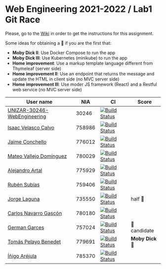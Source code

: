 # Web Engineering 2021-2022 / Lab1 Git Race

Please, go to the [Wiki](https://github.com/UNIZAR-30246-WebEngineering/lab1-git-race/wiki) in order to get the instructions for this assignment.

Some ideas for obtaining a :gift: if you are the first that:

- **Moby Dick II**: Use Docker Compose to run the app
- **Moby Dick III**: Use Kubernetes (minikube) to run the app
- **Home improvement**: Use a markup template language different from Thymeleaf (server side)
- **Home improvement II**: Use an endpoint that returns the message and update the HTML in client side (no MVC server side)
- **Home improvement III**: Use moder JS framework (React) and a Restful web service (no MVC server side)

User name | NIA | CI |Score
----------|-----|----------|-----
[UNIZAR-30246-WebEngineering](https://github.com/UNIZAR-30246-WebEngineering/lab1-git-race) |30246 | [![Build Status](https://github.com/UNIZAR-30246-WebEngineering/lab1-git-race/actions/workflows/ci.yml/badge.svg)](https://github.com/UNIZAR-30246-WebEngineering/lab1-git-race/actions/workflows/ci.yml)
[Isaac Velasco Calvo](https://github.com/pkmniako/lab1-git-race) | 758986 | [![Build Status](https://github.com/pkmniako/lab1-git-race/actions/workflows/ci.yml/badge.svg)](https://github.com/pkmniako/lab1-git-race/actions/workflows/ci.yml)
[Jaime Conchello](https://github.com/jaimecb/lab1-git-race) | 776012 | [![Build Status](https://github.com/jaimecb/lab1-git-race/actions/workflows/ci.yml/badge.svg)](https://github.com/jaimecb/lab1-git-race/actions/workflows/ci.yml)
[Mateo Vallejo Domínguez](https://github.com/CursedR3N/lab1-git-race) |780029 | [![Build Status](https://github.com/CursedR3N/lab1-git-race/actions/workflows/ci.yml/badge.svg)](https://github.com/CursedR3N/lab1-git-race/actions/workflows/ci.yml)
[Alejandro Artal](https://github.com/Alejandro-Artal/lab1-git-race) | 775929 | [![Build Status](https://github.com/Alejandro-Artal/lab1-git-race/actions/workflows/ci.yml/badge.svg)](https://github.com/Alejandro-Artal/lab1-git-race/actions/workflows/ci.yml)
[Rubén Subías](https://github.com/Gelpa99) |759406 | [![Build Status](https://github.com/Gelpa99/lab1-git-race/actions/workflows/ci.yml/badge.svg)](https://github.com/Gelpa99/lab1-git-race/actions/workflows/ci.yml)
[Jorge Laguna](https://github.com/topopelon/lab1-git-race) | 735550 | [![Build Status](https://github.com/topopelon/lab1-git-race/actions/workflows/ci.yml/badge.svg)](https://github.com/topopelon/lab1-git-race/actions/workflows/ci.yml) | half :gift:
[Carlos Navarro Gascón](https://github.com/Lulay7/lab1-git-race) |780180 | [![Build Status](https://github.com/Lulay7/lab1-git-race/actions/workflows/ci.yml/badge.svg)](https://github.com/Lulay7/lab1-git-race/actions/workflows/ci.yml)
[German Garces](https://github.com/fntkg/lab1-git-race)| 757024 | [![Build Status](https://github.com/fntkg/lab1-git-race/actions/workflows/ci.yml/badge.svg)](https://github.com/fntkg/lab1-git-race/actions/workflows/ci.yml) | :gift: candidate
[Tomás Pelayo Benedet](https://github.com/Tomenos18/lab1-git-race) |779691 | [![Build Status](https://github.com/Tomenos18/lab1-git-race/actions/workflows/ci.yml/badge.svg)](https://github.com/Tomenos18/lab1-git-race/actions/workflows/ci.yml) | **Moby Dick** :gift:
[Íñigo Aréjula](https://github.com/arejula27/lab1-git-race) | 785370 | [![Build Status](https://github.com/Tomenos18/lab1-git-race/actions/workflows/ci.yml/badge.svg)](https://github.com/arejula27/lab1-git-race/actions/workflows/ci.yml)
